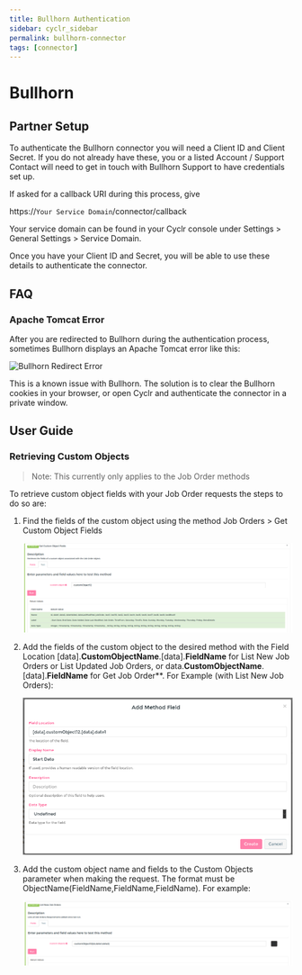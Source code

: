 ```yaml
---
title: Bullhorn Authentication
sidebar: cyclr_sidebar
permalink: bullhorn-connector
tags: [connector]
---
```


# Bullhorn

## Partner Setup

To authenticate the Bullhorn connector you will need a Client ID and Client Secret.  If you do not already have these, you or a listed Account / Support Contact will need to get in touch with Bullhorn Support to have credentials set up.

If asked for a callback URI during this process, give

https://``Your Service Domain``/connector/callback 

Your service domain can be found in your Cyclr console under Settings > General Settings > Service Domain.

Once you have your Client ID and Secret, you will be able to use these details to authenticate the connector.

## FAQ

### Apache Tomcat Error

After you are redirected to Bullhorn during the authentication process, sometimes Bullhorn displays an Apache Tomcat error like this:

![Bullhorn Redirect Error](./images/bullhorn-redirect-error.png)

This is a known issue with Bullhorn. The solution is to clear the Bullhorn cookies in your browser, or open Cyclr and authenticate the connector in a private window.

## User Guide

### Retrieving Custom Objects

> Note: This currently only applies to the Job Order methods

To retrieve custom object fields with your Job Order requests the steps to do so are:

1. Find the fields of the custom object using the method Job Orders > Get Custom Object Fields

   ![Custom Object Fields](./images/bullhorn_cf_1.png)

2. Add the fields of the custom object to the desired method with the Field Location [data].**CustomObjectName**.[data].**FieldName** for List New Job Orders or List Updated Job Orders, or data.**CustomObjectName**.[data].**FieldName** for Get Job Order**. For Example (with List New Job Orders):

   ![Add Custom Fields](./images/bullhorn_cf_2.png)
   
3. Add the custom object name and fields to the Custom Objects parameter when making the request. The format must be ObjectName(FieldName,FieldName,FieldName). For example:

   ![Add Query](./images/bullhorn_cf_3.png)
